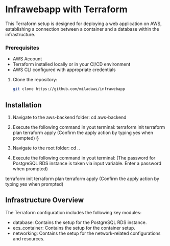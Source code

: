 # Infrawebapp with Terraform 

This Terraform setup is designed for deploying a web application on AWS, establishing a connection between a container and a database within the infrastructure.

### Prerequisites

- AWS Account
- Terraform installed locally or in your CI/CD environment
- AWS CLI configured with appropriate credentials

1. Clone the repository:
   ```sh
   git clone https://github.com/miladaws/infrawebapp

## Installation
1. Navigate to the aws-backend folder:
cd aws-backend

2. Execute the following command in yout terminal:
terraform init
terraform plan
terraform apply (Confirm the apply action by typing yes when prompted)
§

3. Navigate to the root folder:
cd ..

4. Execute the following command in yout terminal:
(The password for PostgreSQL RDS instance is taken via input variable. Enter a password when prompted)

terraform init
terraform plan
terraform apply (Confirm the apply action by typing yes when prompted)

## Infrastructure Overview
The Terraform configuration includes the following key modules:

- database: Contains the setup for the PostgreSQL RDS instance.
- ecs_container: Contains the setup for the container setup.
- networking: Contains the setup for the network-related configurations and resources.



